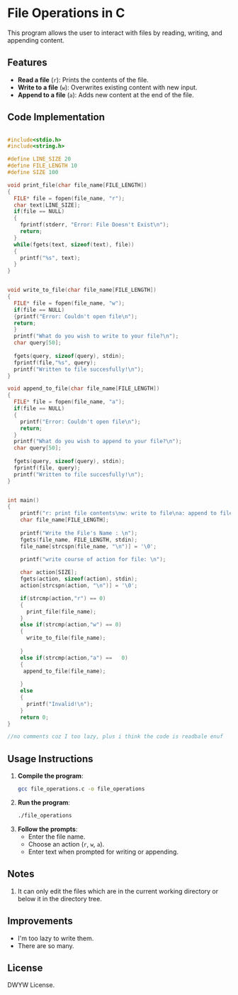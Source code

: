 # File Operations in C

This program allows the user to interact with files by reading, writing, and appending content.

## Features
- **Read a file** (`r`): Prints the contents of the file.
- **Write to a file** (`w`): Overwrites existing content with new input.
- **Append to a file** (`a`): Adds new content at the end of the file.

## Code Implementation

```c

#include<stdio.h>
#include<string.h>

#define LINE_SIZE 20
#define FILE_LENGTH 10
#define SIZE 100

void print_file(char file_name[FILE_LENGTH])
{
  FILE* file = fopen(file_name, "r");
  char text[LINE_SIZE];
  if(file == NULL)
  {
    fprintf(stderr, "Error: File Doesn't Exist\n");
    return;
  }
  while(fgets(text, sizeof(text), file))
  {
    printf("%s", text);
  }
}


void write_to_file(char file_name[FILE_LENGTH])
{ 
  FILE* file = fopen(file_name, "w");
  if(file == NULL)
  {printf("Error: Couldn't open file\n");
  return;  
  }
  printf("What do you wish to write to your file?\n");
  char query[50];
  
  fgets(query, sizeof(query), stdin);
  fprintf(file,"%s", query);
  printf("Written to file succesfully!\n");
}

void append_to_file(char file_name[FILE_LENGTH])
{ 
  FILE* file = fopen(file_name, "a");
  if(file == NULL)
  {
    printf("Error: Couldn't open file\n");
    return;  
  }
  printf("What do you wish to append to your file?\n");
  char query[50];
  
  fgets(query, sizeof(query), stdin);
  fprintf(file, query);
  printf("Written to file succesfully!\n");
}


int main()
{
    printf("r: print file contents\nw: write to file\na: append to file\n");
    char file_name[FILE_LENGTH]; 
     
    printf("Write the File's Name : \n");
    fgets(file_name, FILE_LENGTH, stdin);
    file_name[strcspn(file_name, "\n")] = '\0';

    printf("write course of action for file: \n");
    
    char action[SIZE];
    fgets(action, sizeof(action), stdin);
    action[strcspn(action, "\n")] = '\0';

    if(strcmp(action,"r") == 0)
    {
      print_file(file_name);
    }
    else if(strcmp(action,"w") == 0)
    {
      write_to_file(file_name);
      
    }
    else if(strcmp(action,"a") ==   0)
    {
     append_to_file(file_name);
      
    }
    else
    {
      printf("Invalid!\n");  
    }
    return 0;
}

//no comments coz I too lazy, plus i think the code is readbale enuf
```

## Usage Instructions
1. **Compile the program**:
   ```sh
   gcc file_operations.c -o file_operations
   ```
2. **Run the program**:
   ```sh
   ./file_operations
   ```
3. **Follow the prompts**:
   - Enter the file name.
   - Choose an action (`r`, `w`, `a`).
   - Enter text when prompted for writing or appending.

## Notes
1. It can only edit the files which are in the current working directory or below it in the directory tree.

## Improvements
- I'm too lazy to write them.
- There are so many.

## License
DWYW License.
